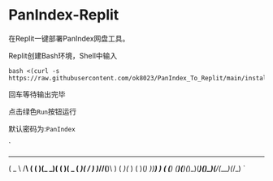 # PanIndex-Replit
在Replit一键部署PanIndex网盘工具。

Replit创建Bash环境，Shell中输入

```
bash <(curl -s https://raw.githubusercontent.com/ok8023/PanIndex_To_Replit/main/install.sh)
```

回车等待输出完毕

点击绿色`Run`按钮运行

默认密码为:`PanIndex`

`
 ____   __    _  _  ____  _  _  ____  ____  _  _ 
(  _ \ /__\  ( \( )(_  _)( \( )(  _ \( ___)( \/ )
 )___//(__)\  )  (  _)(_  )  (  )(_) ))__)  )  ( 
(__) (__)(__)(_)\_)(____)(_)\_)(____/(____)(_/\_)
`
